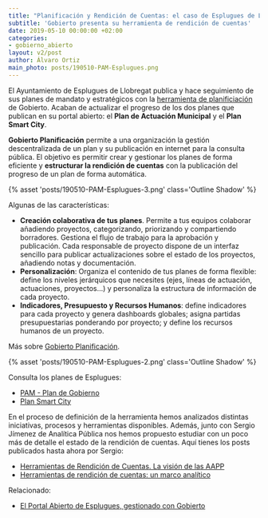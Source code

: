```yaml
---
title: "Planificación y Rendición de Cuentas: el caso de Esplugues de Llobregat"
subtitle: 'Gobierto presenta su herramienta de rendición de cuentas'
date: 2019-05-10 00:00:00 +02:00
categories:
- gobierno_abierto
layout: v2/post
author: Álvaro Ortiz
main_photo: posts/190510-PAM-Esplugues.png
---
```


El Ayuntamiento de Esplugues de Llobregat publica y hace seguimiento de sus planes de mandato y estratégicos con la  <a href="/modulos/planificacion/">herramienta de planificiación</a> de Gobierto. Acaban de actualizar el progreso de los dos planes que publican en su portal abierto: el **Plan de Actuación Municipal** y el **Plan Smart City**.

**Gobierto Planificación** permite a una organización la gestión descentralizada de un plan y su publicación en internet para la consulta pública. El objetivo es permitir crear y gestionar los planes de forma eficiente y **estructurar la rendición de cuentas** con la publicación del progreso de un plan de forma automática.

{% asset 'posts/190510-PAM-Esplugues-3.png' class='Outline Shadow' %}

Algunas de las características:

- **Creación colaborativa de tus planes**. Permite a tus equipos colaborar añadiendo proyectos, categorizando, priorizando y compartiendo borradores. Gestiona el flujo de trabajo para la aprobación y publicación. Cada responsable de proyecto dispone de un interfaz sencillo para publicar actualizaciones sobre el estado de los proyectos, añadiendo notas y documentación.
- **Personalización**: Organiza el contenido de tus planes de forma flexible: define los niveles jerárquicos que necesites (ejes, líneas de actuación, actuaciones, proyectos...) y personaliza la estructura de información de cada proyecto.
- **Indicadores, Presupuesto y Recursos Humanos**: define indicadores para cada proyecto y genera dashboards globales; asigna partidas presupuestarias ponderando por proyecto; y define los recursos humanos de un proyecto.

Más sobre [Gobierto Planificación](/modulos/planificacion/).

{% asset 'posts/190510-PAM-Esplugues-2.png' class='Outline Shadow' %}

Consulta los planes de Esplugues:

* [PAM - Plan de Gobierno](https://portalobert.esplugues.cat/planes/pam)
* [Plan Smart City](https://portalobert.esplugues.cat/planes/smart-city/2018)

<div class="separator blue short"></div>

En el proceso de definición de la herramienta hemos analizados distintas iniciativas, procesos y herramientas disponibles. Además, junto con Sergio Jímenez de Analítica Pública nos hemos propuesto estudiar con un poco más de detalle el estado de la rendición de cuentas. Aquí tienes los posts publicados hasta ahora por Sergio:

- [Herramientas de Rendición de Cuentas. La visión de las AAPP](https://analiticapublica.es/herramientas-de-rendicion-de-cuentas-la-vision-de-las-aapp/)
- [Herramientas de rendición de cuentas: un marco analítico](https://analiticapublica.es/herramientas-de-rendicion-de-cuentas-un-marco-analitico/)

<div class="separator blue short"></div>

Relacionado:

- [El Portal Abierto de Esplugues, gestionado con Gobierto](/blog/20180926-esplugues-gobierto.html)
